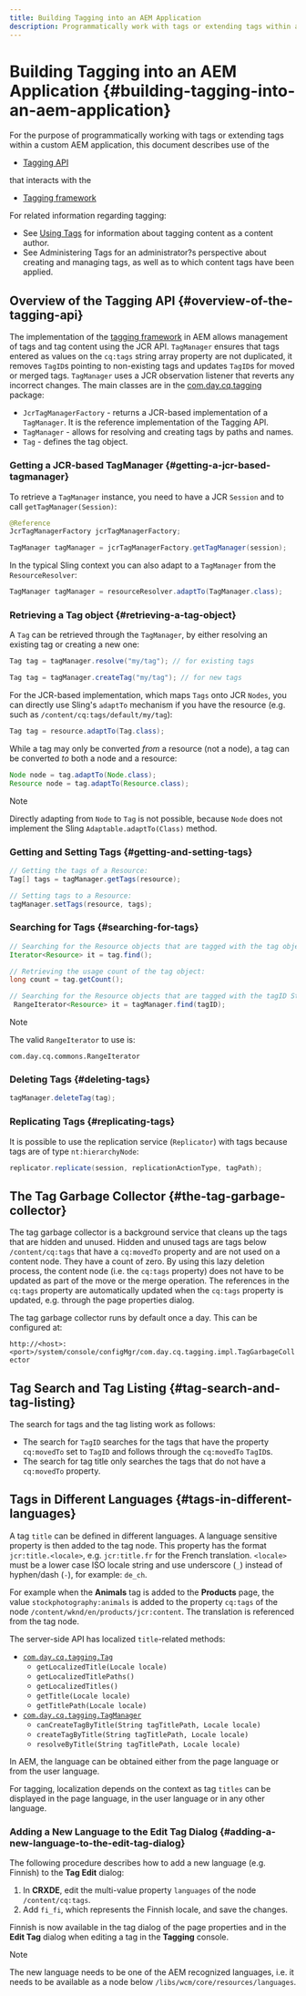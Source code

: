 ```yaml
---
title: Building Tagging into an AEM Application
description: Programmatically work with tags or extending tags within a custom AEM application
---
```


# Building Tagging into an AEM Application {#building-tagging-into-an-aem-application}

For the purpose of programmatically working with tags or extending tags within a custom AEM application, this document describes use of the

* [Tagging API](https://helpx.adobe.com/experience-manager/6-5/sites/developing/using/reference-materials/javadoc/com/day/cq/tagging/package-summary.html)

that interacts with the

* [Tagging framework](tagging-framework.md)

For related information regarding tagging:

* See [Using Tags](/help/sites-cloud/authoring/features/tags.md) for information about tagging content as a content author.
* See Administering Tags for an administrator?s perspective about creating and managing tags, as well as to which content tags have been applied.

## Overview of the Tagging API {#overview-of-the-tagging-api}

The implementation of the [tagging framework](tagging-framework.md) in AEM allows management of tags and tag content using the JCR API. `TagManager` ensures that tags entered as values on the `cq:tags` string array property are not duplicated, it removes `TagID`s pointing to non-existing tags and updates `TagID`s for moved or merged tags. `TagManager` uses a JCR observation listener that reverts any incorrect changes. The main classes are in the [com.day.cq.tagging](https://helpx.adobe.com/experience-manager/6-5/sites/developing/using/reference-materials/javadoc/index.html?com/day/cq/tagging/package-summary.html) package:

* `JcrTagManagerFactory` - returns a JCR-based implementation of a `TagManager`. It is the reference implementation of the Tagging API.
* `TagManager` - allows for resolving and creating tags by paths and names.
* `Tag` - defines the tag object.

### Getting a JCR-based TagManager {#getting-a-jcr-based-tagmanager}

To retrieve a `TagManager` instance, you need to have a JCR `Session` and to call `getTagManager(Session)`:

```java
@Reference
JcrTagManagerFactory jcrTagManagerFactory;

TagManager tagManager = jcrTagManagerFactory.getTagManager(session);
```

In the typical Sling context you can also adapt to a `TagManager` from the `ResourceResolver`:

```java
TagManager tagManager = resourceResolver.adaptTo(TagManager.class);
```

### Retrieving a Tag object {#retrieving-a-tag-object}

A `Tag` can be retrieved through the `TagManager`, by either resolving an existing tag or creating a new one:

```java
Tag tag = tagManager.resolve("my/tag"); // for existing tags

Tag tag = tagManager.createTag("my/tag"); // for new tags
```

For the JCR-based implementation, which maps `Tags` onto JCR `Nodes`, you can directly use Sling's `adaptTo` mechanism if you have the resource (e.g. such as `/content/cq:tags/default/my/tag`):

```java
Tag tag = resource.adaptTo(Tag.class);
```

While a tag may only be converted *from* a resource (not a node), a tag can be converted *to* both a node and a resource:

```java
Node node = tag.adaptTo(Node.class);
Resource node = tag.adaptTo(Resource.class);
```

>[!NOTE]
>
>Directly adapting from `Node` to `Tag` is not possible, because `Node` does not implement the Sling `Adaptable.adaptTo(Class)` method.

### Getting and Setting Tags {#getting-and-setting-tags}

```java
// Getting the tags of a Resource:
Tag[] tags = tagManager.getTags(resource);

// Setting tags to a Resource:
tagManager.setTags(resource, tags);
```

### Searching for Tags {#searching-for-tags}

```java
// Searching for the Resource objects that are tagged with the tag object:
Iterator<Resource> it = tag.find();

// Retrieving the usage count of the tag object:
long count = tag.getCount();

// Searching for the Resource objects that are tagged with the tagID String:
 RangeIterator<Resource> it = tagManager.find(tagID);
```

>[!NOTE]
>
>The valid `RangeIterator` to use is:
>
>`com.day.cq.commons.RangeIterator`

### Deleting Tags {#deleting-tags}

```java
tagManager.deleteTag(tag);
```

### Replicating Tags {#replicating-tags}

It is possible to use the replication service (`Replicator`) with tags because tags are of type `nt:hierarchyNode`:

```java
replicator.replicate(session, replicationActionType, tagPath);
```

## The Tag Garbage Collector {#the-tag-garbage-collector}

The tag garbage collector is a background service that cleans up the tags that are hidden and unused. Hidden and unused tags are tags below `/content/cq:tags` that have a `cq:movedTo` property and are not used on a content node. They have a count of zero. By using this lazy deletion process, the content node (i.e. the `cq:tags` property) does not have to be updated as part of the move or the merge operation. The references in the `cq:tags` property are automatically updated when the `cq:tags` property is updated, e.g. through the page properties dialog.

The tag garbage collector runs by default once a day. This can be configured at:

`http://<host>:<port>/system/console/configMgr/com.day.cq.tagging.impl.TagGarbageCollector`

## Tag Search and Tag Listing {#tag-search-and-tag-listing}

The search for tags and the tag listing work as follows:

* The search for `TagID` searches for the tags that have the property `cq:movedTo` set to `TagID` and follows through the `cq:movedTo` `TagID`s.
* The search for tag title only searches the tags that do not have a `cq:movedTo` property.

## Tags in Different Languages {#tags-in-different-languages}

A tag `title` can be defined in different languages. A language sensitive property is then added to the tag node. This property has the format `jcr:title.<locale>`, e.g. `jcr:title.fr` for the French translation. `<locale>` must be a lower case ISO locale string and use underscore (`_`) instead of hyphen/dash (`-`), for example: `de_ch`.

For example when the **Animals** tag is added to the **Products** page, the value `stockphotography:animals` is added to the property `cq:tags` of the node `/content/wknd/en/products/jcr:content`. The translation is referenced from the tag node.

The server-side API has localized `title`-related methods:

* [`com.day.cq.tagging.Tag`](https://helpx.adobe.com/experience-manager/6-5/sites/developing/using/reference-materials/javadoc/index.html?com/day/cq/tagging/Tag.html)
  * `getLocalizedTitle(Locale locale)`
  * `getLocalizedTitlePaths()`
  * `getLocalizedTitles()`
  * `getTitle(Locale locale)`
  * `getTitlePath(Locale locale)`
* [`com.day.cq.tagging.TagManager`](https://helpx.adobe.com/experience-manager/6-5/sites/developing/using/reference-materials/javadoc/index.html?com/day/cq/tagging/TagManager.html)
  * `canCreateTagByTitle(String tagTitlePath, Locale locale)`
  * `createTagByTitle(String tagTitlePath, Locale locale)`
  * `resolveByTitle(String tagTitlePath, Locale locale)`

In AEM, the language can be obtained either from the page language or from the user language.

For tagging, localization depends on the context as tag `titles` can be displayed in the page language, in the user language or in any other language.

### Adding a New Language to the Edit Tag Dialog {#adding-a-new-language-to-the-edit-tag-dialog}

The following procedure describes how to add a new language (e.g. Finnish) to the **Tag Edit** dialog:

1. In **CRXDE**, edit the multi-value property `languages` of the node `/content/cq:tags`.
1. Add `fi_fi`, which represents the Finnish locale, and save the changes.

Finnish is now available in the tag dialog of the page properties and in the **Edit Tag** dialog when editing a tag in the **Tagging** console.

>[!NOTE]
>
>The new language needs to be one of the AEM recognized languages, i.e. it needs to be available as a node below `/libs/wcm/core/resources/languages`.
